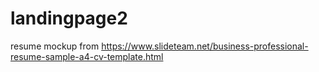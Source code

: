 # landingpage2

resume mockup from 
https://www.slideteam.net/business-professional-resume-sample-a4-cv-template.html
